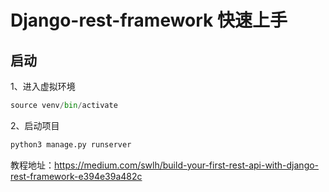 # Django-rest-framework 快速上手

## 启动

1、进入虚拟环境

```py
source venv/bin/activate
```

2、启动项目

```py
python3 manage.py runserver
```


教程地址：https://medium.com/swlh/build-your-first-rest-api-with-django-rest-framework-e394e39a482c

